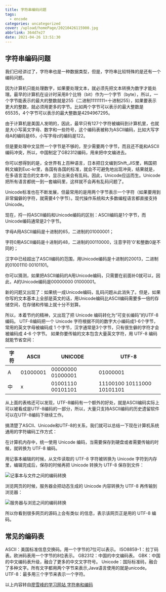 ```yaml
---
title: 字符串编码问题
tags:
  - encode
categories: uncategorized
cover: /upload/homePage/20210426115900.jpg
abbrlink: 364d7e27
date: 2021-04-26 13:51:30
---
```

## 字符串编码问题
我们已经讲过了，字符串也是一种数据类型，但是，字符串比较特殊的是还有一个编码问题。

因为计算机只能处理数字，如果要处理文本，就必须先把文本转换为数字才能处理。最早的计算机在设计时采用8个比特（bit）作为一个字节（byte），所以，一个字节能表示的最大的整数就是255（二进制11111111=十进制255），如果要表示更大的整数，就必须用更多的字节。比如两个字节可以表示的最大整数是65535，4个字节可以表示的最大整数是4294967295。

由于计算机是美国人发明的，因此，最早只有127个字符被编码到计算机里，也就是大小写英文字母、数字和一些符号，这个编码表被称为ASCII编码，比如大写字母A的编码是65，小写字母z的编码是122。

但是要处理中文显然一个字节是不够的，至少需要两个字节，而且还不能和ASCII编码冲突，所以，中国制定了GB2312编码，用来把中文编进去。

你可以想得到的是，全世界有上百种语言，日本把日文编到Shift_JIS里，韩国把韩文编到Euc-kr里，各国有各国的标准，就会不可避免地出现冲突，结果就是，在多语言混合的文本中，显示出来会有乱码。因此，Unicode应运而生。Unicode把所有语言都统一到一套编码里，这样就不会再有乱码问题了。

Unicode标准也在不断发展，但最常用的是用两个字节表示一个字符（如果要用到非常偏僻的字符，就需要4个字节）。现代操作系统和大多数编程语言都直接支持Unicode。

现在，捋一捋ASCII编码和Unicode编码的区别：ASCII编码是1个字节，而Unicode编码通常是2个字节。

字母A用ASCII编码是十进制的65，二进制的01000001；

字符0用ASCII编码是十进制的48，二进制的00110000，注意字符'0'和整数0是不同的；

汉字中已经超出了ASCII编码的范围，用Unicode编码是十进制的20013，二进制的01001110 00101101。

你可以猜测，如果把ASCII编码的A用Unicode编码，只需要在前面补0就可以，因此，A的Unicode编码是00000000 01000001。

新的问题又出现了：如果统一成Unicode编码，乱码问题从此消失了。但是，如果你写的文本基本上全部是英文的话，用Unicode编码比ASCII编码需要多一倍的存储空间，在存储和传输上就十分不划算。

所以，本着节约的精神，又出现了把 Unicode 编码转化为“可变长编码”的UTF-8编码。
UTF-8编码把一个 Unicode 字符根据不同的数字大小编码成1-6个字节，常用的英文字母被编码成 1 个字节，汉字通常是3个字节，只有很生僻的字符才会被编码成 4-6 个字节。
如果你要传输的文本包含大量英文字符，用 UTF-8 编码就能节省空间：

|字符|ASCII|UNICODE|UTF-8|
|  ----  | ----  | ----  | ----  |
|A|01000001|00000000 01000001|01000001|
|中|x|01001110 00101101|11100100 10111000 10101101|

从上面的表格还可以发现，UTF-8编码有一个额外的好处，就是ASCII编码实际上可以被看成是UTF-8编码的一部分，所以，大量只支持ASCII编码的历史遗留软件可以在UTF-8编码下继续工作。

搞清楚了ASCII、Unicode和UTF-8的关系，我们就可以总结一下现在计算机系统通用的字符编码工作方式：

在计算机内存中，统一使用 Unicode 编码，当需要保存到硬盘或者需要传输的时候，就转换为 UTF-8 编码。

用记事本编辑的时候，从文件读取的 UTF-8 字符被转换为 Unicode 字符到内存里，编辑完成后，保存的时候再把 Unicode 转换为 UTF-8 保存到文件：

![记事本与文件之间的编码转换](/upload/字符串编码问题/1.png)

浏览网页的时候，服务器会把动态生成的 Unicode 内容转换为 UTF-8 再传输到浏览器：

![服务器与浏览之间的编码转换](/upload/字符串编码问题/2.png)

所以你看到很多网页的源码上会有类似 <meta charset="UTF-8" /> 的信息，表示该网页正是用的 UTF-8 编码。

## 常见的编码表
ASCII：美国标准信息交换码。用一个字节的7位可以表示。
ISO8859-1：拉丁码表。欧洲码表用一个字节的8位表示。
GB2312：中国的中文编码表。
GBK：中国的中文编码表升级，融合了更多的中文文字符号。
Unicode：国际标准码，融合了多种文字。所有文字都用两个字节来表示,Java语言使用的就是unicode。
UTF-8：最多用三个字节来表示一个字符。

以上内容转自[廖雪峰的学习网站 字符串和编码](https://www.liaoxuefeng.com/wiki/1016959663602400/1017075323632896)
